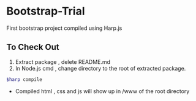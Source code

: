 # Bootstrap-Trial
First bootstrap project compiled using Harp.js 


## To Check Out 
1. Extract package , delete README.md
2. In Node.js cmd , change directory to the root of extracted package.
```bash
$harp compile
```

- Compiled html , css and js will show up in /www of the root directory




